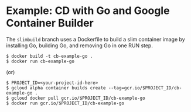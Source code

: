 # Example: CD with Go and Google Container Builder

The `slimbuild` branch uses a Dockerfile to build a slim container
image by installing Go, building Go, and removing Go in one RUN step.

    $ docker build -t cb-example-go .
	$ docker run cb-example-go

(or)

    $ PROJECT_ID=<your-project-id-here>
    $ gcloud alpha container builds create --tag=gcr.io/$PROJECT_ID/cb-example-go .
    $ gcloud docker pull gcr.io/$PROJECT_ID/cb-example-go
    $ docker run gcr.io/$PROJECT_ID/cb-example-go
